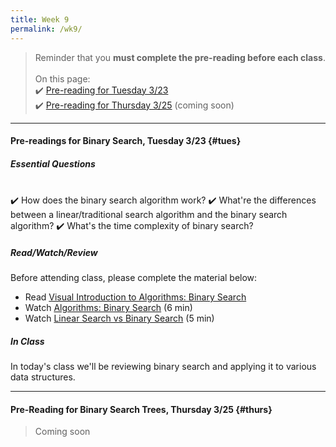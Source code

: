 ```yaml
---
title: Week 9
permalink: /wk9/
---
```


> Reminder that you **must complete the pre-reading before each class**.
<br><br>
On this page:  
✔️ [Pre-reading for Tuesday 3/23](#tues)  
✔️ [Pre-reading for Thursday 3/25](#thurs) (coming soon)

---

#### Pre-readings for Binary Search, Tuesday 3/23 {#tues}

##### Essential Questions

<br>
✔️ How does the binary search algorithm work?  
✔️ What're the differences between a linear/traditional search algorithm and the binary search algorithm?  
✔️ What's the time complexity of binary search?

##### Read/Watch/Review
Before attending class, please complete the material below:
- Read [Visual Introduction to Algorithms: Binary Search](https://www.educative.io/courses/visual-introduction-to-algorithms/jAvgl)
- Watch [Algorithms: Binary Search](https://www.youtube.com/watch?v=P3YID7liBug) (6 min)
- Watch [Linear Search vs Binary Search](https://www.youtube.com/watch?v=qBGLYzFF1aQ) (5 min)

##### In Class
In today's class we'll be reviewing binary search and applying it to various data structures.

---

#### Pre-Reading for Binary Search Trees, Thursday 3/25 {#thurs}

> Coming soon
